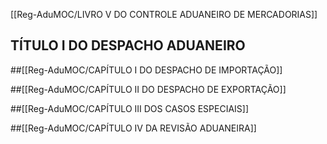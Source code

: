 [[Reg-AduMOC/LIVRO V DO CONTROLE ADUANEIRO DE MERCADORIAS]]

## TÍTULO I DO DESPACHO ADUANEIRO

##[[Reg-AduMOC/CAPÍTULO I DO DESPACHO DE IMPORTAÇÃO]]

##[[Reg-AduMOC/CAPÍTULO II DO DESPACHO DE EXPORTAÇÃO]]

##[[Reg-AduMOC/CAPÍTULO III DOS CASOS ESPECIAIS]]

##[[Reg-AduMOC/CAPÍTULO IV DA REVISÃO ADUANEIRA]]